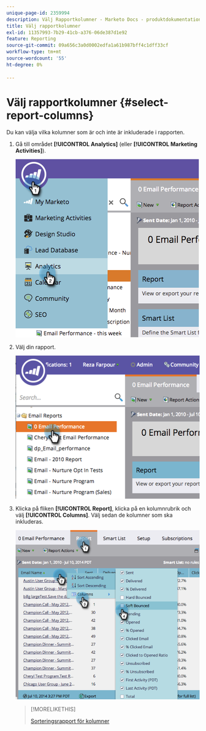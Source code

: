```yaml
---
unique-page-id: 2359994
description: Välj Rapportkolumner - Marketo Docs - produktdokumentation
title: Välj rapportkolumner
exl-id: 11357993-7b29-41cb-a376-06de387d1e92
feature: Reporting
source-git-commit: 09a656c3a0d0002edfa1a61b987bff4c1dff33cf
workflow-type: tm+mt
source-wordcount: '55'
ht-degree: 0%

---
```


# Välj rapportkolumner {#select-report-columns}

Du kan välja vilka kolumner som är och inte är inkluderade i rapporten.

1. Gå till området **[!UICONTROL Analytics]** (eller **[!UICONTROL Marketing Activities]**).

   ![](assets/image2014-9-16-10-3a43-3a0.png)

1. Välj din rapport.

   ![](assets/image2014-9-16-10-3a43-3a5.png)

1. Klicka på fliken **[!UICONTROL Report]**, klicka på en kolumnrubrik och välj **[!UICONTROL Columns]**. Välj sedan de kolumner som ska inkluderas.

   ![](assets/image2014-9-16-10-3a43-3a9.png)

   >[!MORELIKETHIS]
   >
   >[Sorteringsrapport för kolumner](/help/marketo/product-docs/reporting/basic-reporting/editing-reports/sort-report-on-columns.md)
